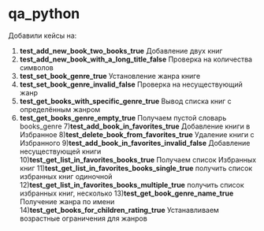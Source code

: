 # qa_python
Добавили  кейсы на:
1) **test_add_new_book_two_books_true** Добавление двух книг
2) **test_add_new_book_with_a_long_title_false** Проверка на количества символов 
3) **test_set_book_genre_true** Установление жанра книге
4) **test_set_book_genre_invalid_false** Проверка на несуществующий жанр
5) **test_get_books_with_specific_genre_true** Вывод списка книг с определённым жанром
6) **test_get_books_genre_empty_true**  Получаем пустой словарь books_genre
7)**test_add_book_in_favorites_true** Добавление книги в Избранное
8)**test_delete_book_from_favorites_true** Удаление книги с Избранного
9)**test_add_book_in_favorites_invalid_false** Добавление несуществующей книги  
10)**test_get_list_in_favorites_books_true** Получаем список Избранных книг
11)**test_get_list_in_favorites_books_single_true** получить список избранных книг одиночной
12)**test_get_list_in_favorites_books_multiple_true** получить список избранных книг, несколько
13)**test_get_book_genre_name_true** Получение жанра по имени
14)**test_get_books_for_children_rating_true** Устанавливаем возрастные ограничения для жанров